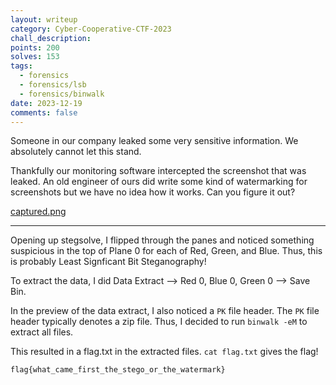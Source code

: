 ```yaml
---
layout: writeup
category: Cyber-Cooperative-CTF-2023
chall_description: 
points: 200
solves: 153
tags:
  - forensics
  - forensics/lsb
  - forensics/binwalk
date: 2023-12-19
comments: false
---
```


Someone in our company leaked some very sensitive information. We absolutely cannot let this stand.  

Thankfully our monitoring software intercepted the screenshot that was leaked. An old engineer of ours did write some kind of watermarking for screenshots but we have no idea how it works. Can you figure it out?  

[captured.png](https://github.com/Nightxade/ctf-writeups/blob/master/assets/CTFs/Cyber-Cooperative-CTF-2023/forensics/captured.png)  

---

Opening up stegsolve, I flipped through the panes and noticed something suspicious in the top of Plane 0 for each of Red, Green, and Blue. Thus, this is probably Least Signficant Bit Steganography!  

To extract the data, I did Data Extract --> Red 0, Blue 0, Green 0 --> Save Bin.  

In the preview of the data extract, I also noticed a `PK` file header. The `PK` file header typically denotes a zip file. Thus, I decided to run `binwalk -eM` to extract all files.  

This resulted in a flag.txt in the extracted files. `cat flag.txt` gives the flag!  

    flag{what_came_first_the_stego_or_the_watermark}